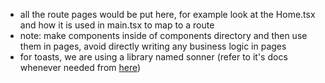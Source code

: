 - all the route pages would be put here, for example look at the Home.tsx and how it is used in main.tsx to map to a route
- note: make components inside of components directory and then use them in pages, avoid directly writing any business logic in pages 
- for toasts, we are using a library named sonner (refer to it's docs whenever needed from [here](https://sonner.emilkowal.ski/))